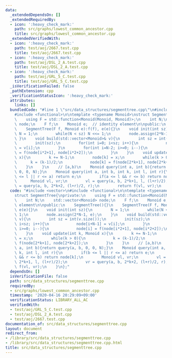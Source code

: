 ```yaml
---
data:
  _extendedDependsOn: []
  _extendedRequiredBy:
  - icon: ':heavy_check_mark:'
    path: src/graphs/lowest_common_ancestor.cpp
    title: src/graphs/lowest_common_ancestor.cpp
  _extendedVerifiedWith:
  - icon: ':heavy_check_mark:'
    path: test/aoj/2667.test.cpp
    title: test/aoj/2667.test.cpp
  - icon: ':heavy_check_mark:'
    path: test/aoj/DSL_2_A.test.cpp
    title: test/aoj/DSL_2_A.test.cpp
  - icon: ':heavy_check_mark:'
    path: test/aoj/GRL_5_C.test.cpp
    title: test/aoj/GRL_5_C.test.cpp
  _isVerificationFailed: false
  _pathExtension: cpp
  _verificationStatusIcon: ':heavy_check_mark:'
  attributes:
    links: []
  bundledCode: "#line 1 \"src/data_structures/segmenttree.cpp\"\n#include <vector>\n\
    #include <functional>\n\ntemplate <typename Monoid>\nstruct SegmentTree{\nprivate:\n\
    \    using F = std::function<Monoid(Monoid, Monoid)>;\n    int N;\n    std::vector<Monoid>\
    \ node;\n    F f;\n    Monoid e;  // identity element\n\npublic:\n    SegmentTree(){}\n\
    \    SegmentTree(F f, Monoid e):f(f), e(e){}\n    void init(int sz){\n       \
    \ N = 1;\n        while(N < sz) N <<= 1;\n        node.assign(2*N-1, e);\n   \
    \ }\n    void build(std::vector<Monoid>& v){\n        int sz = int(v.size());\n\
    \        init(sz);\n        for(int i=0; i<sz; i++){\n            node[i+N-1]\
    \ = v[i];\n        }\n        for(int i=N-2; i>=0; i--){\n            node[i]\
    \ = f(node[i*2+1], node[i*2+2]);\n        }\n    }\n    void update(int k, Monoid\
    \ x){\n        k += N-1;\n        node[k] = x;\n        while(k > 0){\n      \
    \      k = (k-1)/2;\n            node[k] = f(node[2*k+1], node[2*k+2]);\n    \
    \    }\n    }\n    // [a,b)\n    Monoid query(int a, int b){return query(a, b,\
    \ 0, 0, N);}\n    Monoid query(int a, int b, int k, int l, int r){\n        if(b\
    \ <= l || r <= a) return e;\n        if(a <= l && r <= b) return node[k];\n  \
    \      Monoid vl, vr;\n        vl = query(a, b, 2*k+1, l, (l+r)/2);\n        vr\
    \ = query(a, b, 2*k+2, (l+r)/2, r);\n        return f(vl, vr);\n    }\n};\n"
  code: "#include <vector>\n#include <functional>\n\ntemplate <typename Monoid>\n\
    struct SegmentTree{\nprivate:\n    using F = std::function<Monoid(Monoid, Monoid)>;\n\
    \    int N;\n    std::vector<Monoid> node;\n    F f;\n    Monoid e;  // identity\
    \ element\n\npublic:\n    SegmentTree(){}\n    SegmentTree(F f, Monoid e):f(f),\
    \ e(e){}\n    void init(int sz){\n        N = 1;\n        while(N < sz) N <<=\
    \ 1;\n        node.assign(2*N-1, e);\n    }\n    void build(std::vector<Monoid>&\
    \ v){\n        int sz = int(v.size());\n        init(sz);\n        for(int i=0;\
    \ i<sz; i++){\n            node[i+N-1] = v[i];\n        }\n        for(int i=N-2;\
    \ i>=0; i--){\n            node[i] = f(node[i*2+1], node[i*2+2]);\n        }\n\
    \    }\n    void update(int k, Monoid x){\n        k += N-1;\n        node[k]\
    \ = x;\n        while(k > 0){\n            k = (k-1)/2;\n            node[k] =\
    \ f(node[2*k+1], node[2*k+2]);\n        }\n    }\n    // [a,b)\n    Monoid query(int\
    \ a, int b){return query(a, b, 0, 0, N);}\n    Monoid query(int a, int b, int\
    \ k, int l, int r){\n        if(b <= l || r <= a) return e;\n        if(a <= l\
    \ && r <= b) return node[k];\n        Monoid vl, vr;\n        vl = query(a, b,\
    \ 2*k+1, l, (l+r)/2);\n        vr = query(a, b, 2*k+2, (l+r)/2, r);\n        return\
    \ f(vl, vr);\n    }\n};"
  dependsOn: []
  isVerificationFile: false
  path: src/data_structures/segmenttree.cpp
  requiredBy:
  - src/graphs/lowest_common_ancestor.cpp
  timestamp: '2020-04-16 20:29:09+09:00'
  verificationStatus: LIBRARY_ALL_AC
  verifiedWith:
  - test/aoj/GRL_5_C.test.cpp
  - test/aoj/DSL_2_A.test.cpp
  - test/aoj/2667.test.cpp
documentation_of: src/data_structures/segmenttree.cpp
layout: document
redirect_from:
- /library/src/data_structures/segmenttree.cpp
- /library/src/data_structures/segmenttree.cpp.html
title: src/data_structures/segmenttree.cpp
---
```

